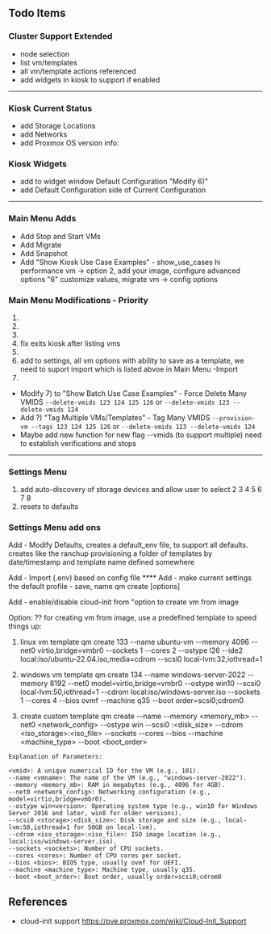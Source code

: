 ## Todo Items

### Cluster Support Extended
- node selection
- list vm/templates
- all vm/template actions referenced
- add widgets in kiosk to support if enabled
---
### Kiosk Current Status
- add Storage Locations
- add Networks
- add Proxmox OS version info:

### Kiosk Widgets
- add to widget window Default Configuration "Modify 6)"
- add Default Configuration side of Current Configuration
---

### Main Menu Adds

- Add Stop and Start VMs
- Add Migrate
- Add Snapshot
- Add "Show Kiosk Use Case Examples" - show_use_cases hi performance vm -> option 2, add your image, configure advanced options "6" customize values,  migrate vm -> config options 

### Main Menu Modifications - Priority
1) 
2)
3)
4) fix exits kiosk after listing vms
5) 
6) add to settings, all vm options with ability to save as a template, we need to suport import which is listed abvoe in Main Menu -Import 
7) 
- Modify 7) to "Show Batch Use Case Examples" - Force Delete Many VMIDS `--delete-vmids 123 124 125 126` or `--delete-vmids 123 --delete-vmids 124`
- Add ?) "Tag Multiple VMs/Templates" - Tag Many VMIDS `--provision-vm --tags 123 124 125 126` or `--delete-vmids 123 --delete-vmids 124`
- Maybe add new function for new flag --vmids (to support multiple) need to establish verifications and stops
---

### Settings Menu

1) add auto-discovery of storage devices and allow user to select
2
3
4
5
6
7
8
9) resets to defaults

### Settings Menu add ons
Add - Modify Defaults, creates a default_env file, to support all defaults. creates like the ranchup provisioning a folder of templates by date/timestamp and template name defined somewhere

Add - Import (.env) based on config file ****
Add - make current settings the default profile - save, name 
qm create <vmid> [options]

Add - enable/disable cloud-init from "option to create vm from image

Option: ?? for creating vm from image, use a predefined template to speed things up:

1. linux vm template
qm create 133 --name ubuntu-vm --memory 4096 --net0 virtio,bridge=vmbr0 --sockets 1 --cores 2 --ostype l26 --ide2 local:iso/ubuntu-22.04.iso,media=cdrom --scsi0 local-lvm:32,iothread=1

2. windows vm template
qm create 134 --name windows-server-2022 --memory 8192 --net0 model=virtio,bridge=vmbr0 --ostype win10 --scsi0 local-lvm:50,iothread=1 --cdrom local:iso/windows-server.iso --sockets 1 --cores 4 --bios ovmf --machine q35 --boot order=scsi0;cdrom0

3. create custom template
qm create <vmid> --name <vmname> --memory <memory_mb> --net0 <network_config> --ostype win<version> --scsi0 <storage>:<disk_size> --cdrom <iso_storage>:<iso_file> --sockets <sockets> --cores <cores> --bios <bios> --machine <machine_type> --boot <boot_order>

```
Explanation of Parameters:

<vmid>: A unique numerical ID for the VM (e.g., 101).
--name <vmname>: The name of the VM (e.g., "windows-server-2022").
--memory <memory_mb>: RAM in megabytes (e.g., 4096 for 4GB).
--net0 <network_config>: Networking configuration (e.g., model=virtio,bridge=vmbr0).
--ostype win<version>: Operating system type (e.g., win10 for Windows Server 2016 and later, win8 for older versions).
--scsi0 <storage>:<disk_size>: Disk storage and size (e.g., local-lvm:50,iothread=1 for 50GB on local-lvm).
--cdrom <iso_storage>:<iso_file>: ISO image location (e.g., local:iso/windows-server.iso).
--sockets <sockets>: Number of CPU sockets.
--cores <cores>: Number of CPU cores per socket.
--bios <bios>: BIOS type, usually ovmf for UEFI.
--machine <machine_type>: Machine type, usually q35.
--boot <boot_order>: Boot order, usually order=scsi0;cdrom0
```

## References

- cloud-init support
  https://pve.proxmox.com/wiki/Cloud-Init_Support
